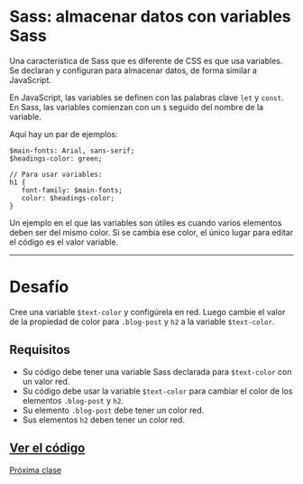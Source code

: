 # Sass: almacenar datos con variables Sass

Una característica de Sass que es diferente de CSS es que usa variables. Se declaran y configuran para almacenar datos, de forma similar a JavaScript.

En JavaScript, las variables se definen con las palabras clave `let` y `const`. En Sass, las variables comienzan con un `$` seguido del nombre de la variable.

Aqui hay un par de ejemplos:

````
$main-fonts: Arial, sans-serif;
$headings-color: green;

// Para usar variables:
h1 {
   font-family: $main-fonts;
   color: $headings-color;
}
````

Un ejemplo en el que las variables son útiles es cuando varios elementos deben ser del mismo color. Si se cambia ese color, el único lugar para editar el código es el valor variable.

----

# Desafío
Cree una variable `$text-color` y configúrela en red. Luego cambie el valor de la propiedad de color para `.blog-post` y `h2` a la variable `$text-color`.

## Requisitos
+ Su código debe tener una variable Sass declarada para `$text-color` con un valor red.
+ Su código debe usar la variable `$text-color` para cambiar el color de los elementos `.blog-post` y `h2`.
+ Su elemento `.blog-post` debe tener un color red.
+ Sus elementos `h2` deben tener un color red.

[Ver el código](https://codepen.io/sebastiantorres86/pen/QWbdQXd)
----
[Próxima clase](https://github.com/sebastiantorres86/Curso-Sass/blob/master/02-anidar-css-con-sass.md)
